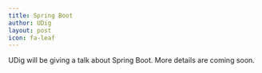```yaml
---
title: Spring Boot
author: UDig
layout: post
icon: fa-leaf
---
```

UDig will be giving a talk about Spring Boot. More details are coming soon.